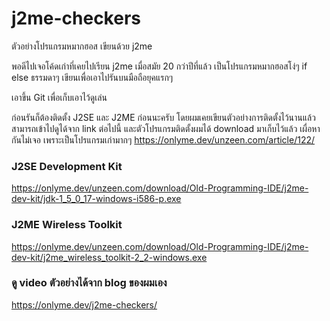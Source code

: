 # j2me-checkers
ตัวอย่างโปรแกรมหมากฮอส เขียนด้วย j2me

พอดีไปเจอโค้ดเก่าที่เคยไปเรียน j2me เมื่อสมัย 20 กว่าปีที่แล้ว
เป็นโปรแกรมหมากฮอสโง่ๆ if else ธรรมดาๆ เขียนเพื่อเอาไปรันบนมือถือยุคแรกๆ

เอาขึ้น Git เพื่อเก็บเอาไว้ดูเล่น

ก่อนรันก็ต้องติดตั้ง J2SE และ J2ME ก่อนนะครับ โดยผมเคยเขียนตัวอย่างการติดตั้งไว้นานแล้ว สามารถเข้าไปดูได้จาก link ต่อไปนี้ และตัวโปรแกรมติดตั้งผมได้ download มาเก็บไว้แล้ว เผื่อหากันไม่เจอ เพราะเป็นโปรแกรมเก่ามากๆ
https://onlyme.dev/unzeen.com/article/122/

### J2SE Development Kit
https://onlyme.dev/unzeen.com/download/Old-Programming-IDE/j2me-dev-kit/jdk-1_5_0_17-windows-i586-p.exe

### J2ME Wireless Toolkit
https://onlyme.dev/unzeen.com/download/Old-Programming-IDE/j2me-dev-kit/j2me_wireless_toolkit-2_2-windows.exe


### ดู video ตัวอย่างได้จาก blog ของผมเอง
https://onlyme.dev/j2me-checkers/
